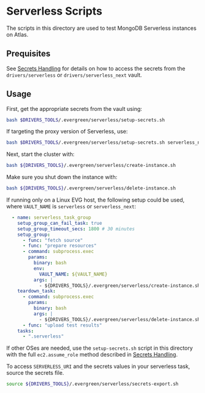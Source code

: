 # Serverless Scripts

The scripts in this directory are used to test MongoDB Serverless instances on Atlas.

## Prequisites

See [Secrets Handling](../secrets_handling/README.md) for details on how to access the secrets 
from the `drivers/serverless` or `drivers/serverless_next` vault.

## Usage

First, get the appropriate secrets from the vault using:

```bash
bash $DRIVERS_TOOLS/.evergreen/serverless/setup-secrets.sh
```

If targeting the proxy version of Serverless, use:

```bash
bash $DRIVERS_TOOLS/.evergreen/serverless/setup-secrets.sh serverless_next
```

Next, start the cluster with:

```bash
bash ${DRIVERS_TOOLS}/.evergreen/serverless/create-instance.sh
```

Make sure you shut down the instance with:

```bash
bash ${DRIVERS_TOOLS}/.evergreen/serverless/delete-instance.sh
```

If running only on a Linux EVG host, the following setup could be used, where `VAULT_NAME`
is `serverless` or `serverless_next`:

```yaml
  - name: serverless_task_group
    setup_group_can_fail_task: true
    setup_group_timeout_secs: 1800 # 30 minutes
    setup_group:
      - func: "fetch source"
      - func: "prepare resources"
      - command: subprocess.exec
        params:
          binary: bash
          env:
            VAULT_NAME: ${VAULT_NAME}
          args: |
            - ${DRIVERS_TOOLS}/.evergreen/serverless/create-instance.sh
    teardown_task:
      - command: subprocess.exec
        params:
          binary: bash
          args: |
            - ${DRIVERS_TOOLS}/.evergreen/serverless/delete-instance.sh
      - func: "upload test results"
    tasks:
      - ".serverless"
```

If other OSes are needed, use the `setup-secrets.sh` script in this directory with the full `ec2.assume_role`
method described in [Secrets Handling](../secrets_handling/README.md).

To access `SERVERLESS_URI` and the secrets values in your serverless task, source the secrets file.

```bash
source ${DRIVERS_TOOLS}/.evergreen/serverless/secrets-export.sh
```
